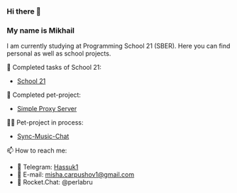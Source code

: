 ### Hi there 👋

### **My name is Mikhail**
<!--### *Fullstack-developer*-->

I am currently studying at Programming School 21 (SBER). Here you can find personal as well as school projects.

🎉 Completed tasks of School 21:

- [School 21](https://github.com/stars/Hasuk1/lists/school-21)

👾 Completed pet-project:

- [Simple Proxy Server](https://github.com/Hasuk1/Proxy-Server-with-logging-SQL-queries)

👨‍💻 Pet-project in process:

- [Sync-Music-Chat](https://github.com/perla-ru/Sync-Music-Chat)

📫 How to reach me:
- 💬 Telegram: [Hassuk1](https://t.me/Hassuk1)
- 📩 E-mail: misha.carpushov1@gmail.com
- 🚀 Rocket.Chat: @perlabru

<!--
**Hasuk1/Hasuk1** is a ✨ _special_ ✨ repository because its `README.md` (this file) appears on your GitHub profile.

Here are some ideas to get you started:

- 🔭 I’m currently working on ...
- 🌱 I’m currently learning ...
- 👯 I’m looking to collaborate on ...
- 🤔 I’m looking for help with ...
- 💬 Ask me about ...
- 
- 😄 Pronouns: ...
- ⚡ Fun fact: ...
-->
